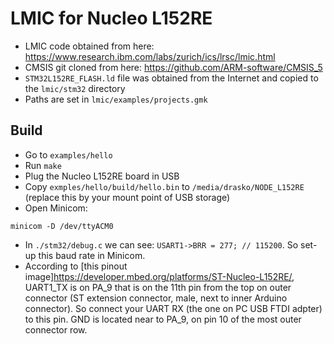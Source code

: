# LMIC for Nucleo L152RE

- LMIC code obtained from here: https://www.research.ibm.com/labs/zurich/ics/lrsc/lmic.html
- CMSIS git cloned from here: https://github.com/ARM-software/CMSIS_5
- `STM32L152RE_FLASH.ld` file was obtained from the Internet and copied to the `lmic/stm32` directory
- Paths are set in `lmic/examples/projects.gmk`

## Build
- Go to `examples/hello`
- Run `make`
- Plug the Nucleo L152RE board in USB
- Copy `exmples/hello/build/hello.bin` to `/media/drasko/NODE_L152RE` (replace this by your mount point of USB storage)
- Open Minicom:
```
minicom -D /dev/ttyACM0
```
- In `./stm32/debug.c` we can see: `USART1->BRR = 277; // 115200`. So set-up this baud rate in Minicom.
- According to [this pinout image]https://developer.mbed.org/platforms/ST-Nucleo-L152RE/, UART1_TX is on PA_9 that is on the 11th pin from the top on outer connector (ST extension connector, male, next to inner Arduino connector). So connect your UART RX (the one on PC USB FTDI adpter) to this pin. GND is located near to PA_9, on pin 10 of the most outer connector row.


